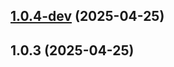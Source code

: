 ## [1.0.4-dev](https://github.com/seicifarre/release-config/compare/v1.0.3...v1.0.4-dev) (2025-04-25)



## 1.0.3 (2025-04-25)



